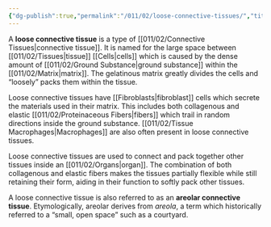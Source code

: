```yaml
---
{"dg-publish":true,"permalink":"/011/02/loose-connective-tissues/","title":"Loose Connective Tissues","tags":["BIOL422"],"noteIcon":"1","created":"2024-09-26T13:45:04.099-07:00","updated":"2024-09-26T15:20:52.131-07:00"}
---
```


A **loose connective tissue** is a type of [[011/02/Connective Tissues\|connective tissue]]. It is named for the large space between [[011/02/Tissues\|tissue]] [[Cells\|cells]] which is caused by the dense amount of [[011/02/Ground Substance\|ground substance]] within the [[011/02/Matrix\|matrix]]. The gelatinous matrix greatly divides the cells and “loosely” packs them within the tissue.

Loose connective tissues have [[Fibroblasts\|fibroblast]] cells which secrete the materials used in their matrix. This includes both collagenous and elastic [[011/02/Proteinaceous Fibers\|fibers]] which trail in random directions inside the ground substance. [[011/02/Tissue Macrophages\|Macrophages]] are also often present in loose connective tissues.

Loose connective tissues are used to connect and pack together other tissues inside an [[011/02/Organs\|organ]]. The combination of both collagenous and elastic fibers makes the tissues partially flexible while still retaining their form, aiding in their function to softly pack other tissues.

A loose connective tissue is also referred to as an **areolar connective tissue**. Etymologically, areolar derives from *areola*, a term which historically referred to a “small, open space” such as a courtyard.